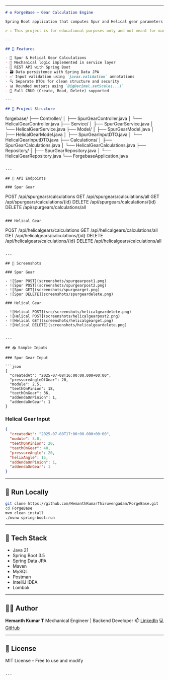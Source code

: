

---

```markdown
# ⚙️ ForgeBase – Gear Calculation Engine

Spring Boot application that computes Spur and Helical gear parameters using mechanical formulas. Ideal for showcasing engineering + backend development skills.

> ⚠️ This project is for educational purposes only and not meant for manufacturing-grade outputs.

---

## 🚀 Features

- 📐 Spur & Helical Gear Calculations
- 🧠 Mechanical logic implemented in service layer
- 🔗 REST API with Spring Boot
- 🗃️ Data persistence with Spring Data JPA
- ✅ Input validation using `javax.validation` annotations
- 🔍 Separate DTOs for clean structure and security
- 📊 Rounded outputs using `BigDecimal.setScale(...)`
- 🔄 Full CRUD (Create, Read, Delete) supported

---

## 📁 Project Structure

```

forgebase/
├── Controller/
│   ├── SpurGearController.java
│   └── HelicalGearController.java
├── Service/
│   ├── SpurGearService.java
│   └── HelicalGearService.java
├── Model/
│   ├── SpurGearModel.java
│   ├── HelicalGearModel.java
│   ├── SpurGearInputDTO.java
│   └── HelicalGearInputDTO.java
├── Calculations/
│   ├── SpurGearCalculations.java
│   └── HelicalGearCalculations.java
├── Repository/
│   ├── SpurGearRepository.java
│   └── HelicalGearRepository.java
└── ForgebaseApplication.java

```

---

## 🧪 API Endpoints

### Spur Gear

```

POST   /api/spurgears/calculations
GET    /api/spurgears/calculations/all
GET    /api/spurgears/calculations/{id}
DELETE /api/spurgears/calculations/{id}
DELETE /api/spurgears/calculations/all

```

### Helical Gear

```

POST   /api/helicalgears/calculations
GET    /api/helicalgears/calculations/all
GET    /api/helicalgears/calculations/{id}
DELETE /api/helicalgears/calculations/{id}
DELETE /api/helicalgears/calculations/all

````

---

## 📸 Screenshots

### Spur Gear

- ![Spur POST](screenshots/spurgearpost1.png)
- ![Spur POST](screenshots/spurgearpost2.png)
- ![Spur GET](screenshots/spurgearget.png)
- ![Spur DELETE](screenshots/spurgeardelete.png)

### Helical Gear

- ![Helical POST](src/screenshots/helicalgeardelete.png)
- ![Helical POST](screenshots/helicalgearpost2.png)
- ![Helical GET](screenshots/helicalgearget.png)
- ![Helical DELETE](screenshots/helicalgeardelete.png)


---

## 📥 Sample Inputs

### Spur Gear Input

```json
{
  "createdAt": "2025-07-08T16:00:00.000+00:00",
  "pressureAngleOfGear": 20,
  "module": 2.5,
  "teethOnPinion": 18,
  "teethOnGear": 36,
  "addendaOnPinion": 1,
  "addendaOnGear": 1
}
````

### Helical Gear Input

```json
{
  "createdAt": "2025-07-08T17:00:00.000+00:00",
  "module": 3.0,
  "teethOnPinion": 20,
  "teethOnGear": 40,
  "pressureAngle": 20,
  "helixAngle": 15,
  "addendaOnPinion": 1,
  "addendaOnGear": 1
}
```

---

## 🔧 Run Locally

```bash
git clone https://github.com/HemanthKumarThiruvengadam/ForgeBase.git
cd ForgeBase
mvn clean install
./mvnw spring-boot:run
```

---

## 🧠 Tech Stack

* Java 21
* Spring Boot 3.5
* Spring Data JPA
* Maven
* MySQL
* Postman
* IntelliJ IDEA
* Lombok

---

## 👨‍💻 Author

**Hemanth Kumar T**
Mechanical Engineer | Backend Developer
📫 [LinkedIn](https://www.linkedin.com/in/hemanth-kumar-thiruvengadam/)
💻 [GitHub](https://github.com/HemanthKumarThiruvengadam)

---

## 📜 License

MIT License – Free to use and modify

```

---


